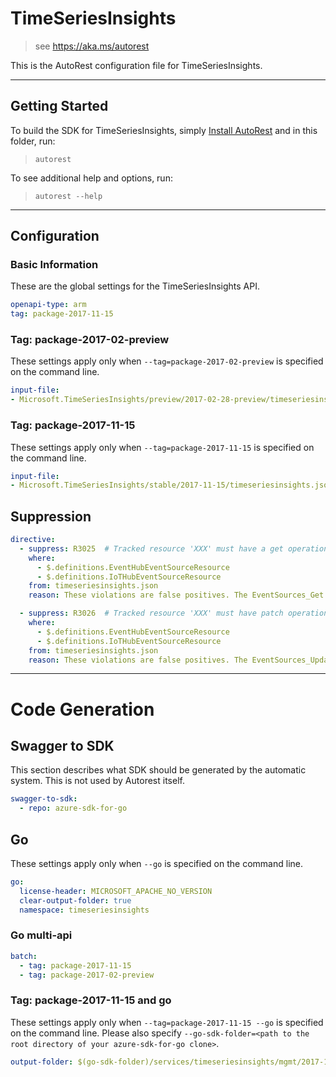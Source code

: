 # TimeSeriesInsights

> see https://aka.ms/autorest

This is the AutoRest configuration file for TimeSeriesInsights.

---

## Getting Started

To build the SDK for TimeSeriesInsights, simply [Install AutoRest](https://aka.ms/autorest/install) and in this folder, run:

> `autorest`

To see additional help and options, run:

> `autorest --help`
---

## Configuration

### Basic Information

These are the global settings for the TimeSeriesInsights API.

``` yaml
openapi-type: arm
tag: package-2017-11-15
```

### Tag: package-2017-02-preview

These settings apply only when `--tag=package-2017-02-preview` is specified on the command line.

``` yaml $(tag) == 'package-2017-02-preview'
input-file:
- Microsoft.TimeSeriesInsights/preview/2017-02-28-preview/timeseriesinsights.json
```

### Tag: package-2017-11-15

These settings apply only when `--tag=package-2017-11-15` is specified on the command line.

``` yaml $(tag) == 'package-2017-11-15'
input-file:
- Microsoft.TimeSeriesInsights/stable/2017-11-15/timeseriesinsights.json
```

## Suppression

``` yaml
directive:
  - suppress: R3025  # Tracked resource 'XXX' must have a get operation
    where:
      - $.definitions.EventHubEventSourceResource
      - $.definitions.IoTHubEventSourceResource
    from: timeseriesinsights.json
    reason: These violations are false positives. The EventSources_Get operation returns an EventSourceResource, and both EventHubEventSourceResource and IoTHubEventSourceResource inherit from EventSourceResource.

  - suppress: R3026  # Tracked resource 'XXX' must have patch operation that at least supports the update of tags. It's strongly recommended that the PATCH operation supports update of all mutable properties as well.
    where:
      - $.definitions.EventHubEventSourceResource
      - $.definitions.IoTHubEventSourceResource
    from: timeseriesinsights.json
    reason: These violations are false positives. The EventSources_Update operation takes an EventSourceUpdateParameters as the body, and EventHubEventSourceUpdateParameters and IoTHubEventSourceUpdateParameters both inherit from EventSourceUpdateParameters. These definitions can be used to update mutable properties of the event source, including the Tags collection.
```

---
# Code Generation


## Swagger to SDK

This section describes what SDK should be generated by the automatic system.
This is not used by Autorest itself.

``` yaml $(swagger-to-sdk)
swagger-to-sdk:
  - repo: azure-sdk-for-go
```

## Go

These settings apply only when `--go` is specified on the command line.

``` yaml $(go)
go:
  license-header: MICROSOFT_APACHE_NO_VERSION
  clear-output-folder: true
  namespace: timeseriesinsights
```

### Go multi-api

``` yaml $(go) && $(multiapi)
batch:
  - tag: package-2017-11-15
  - tag: package-2017-02-preview
```

### Tag: package-2017-11-15 and go

These settings apply only when `--tag=package-2017-11-15 --go` is specified on the command line.
Please also specify `--go-sdk-folder=<path to the root directory of your azure-sdk-for-go clone>`.

``` yaml $(tag)=='package-2017-11-15' && $(go)
output-folder: $(go-sdk-folder)/services/timeseriesinsights/mgmt/2017-11-15/timeseriesinsights
```
